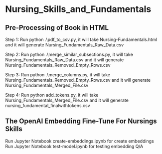 # Nursing_Skills_and_Fundamentals

## Pre-Processing of Book in HTML

Step 1: Run python .\pdf_to_csv.py, it will take Nursing-Fundamentals.html and it will generate Nursing_Fundamentals_Raw_Data.csv

Step 2: Run python .\merge_similar_subsections.py, it will take Nursing_Fundamentals_Raw_Data.csv and it will generate Nursing_Fundamentals_Removed_Empty_Rows.csv

Step 3: Run python .\merge_columns.py, it will take Nursing_Fundamentals_Removed_Empty_Rows.csv and it will generate Nursing_Fundamentals_Merged_File.csv

Step 4: Run python add_tokens.py, it will take Nursing_Fundamentals_Merged_File.csv and it will generate nursing_fundamental_finalwithtokens.csv

## The OpenAI Embedding Fine-Tune For Nursings Skills

Run Jupyter Notebook create-embeddings.ipynb for create embeddings
Run Jupyter Notebook test-model.ipynb for testing embedding Q/A